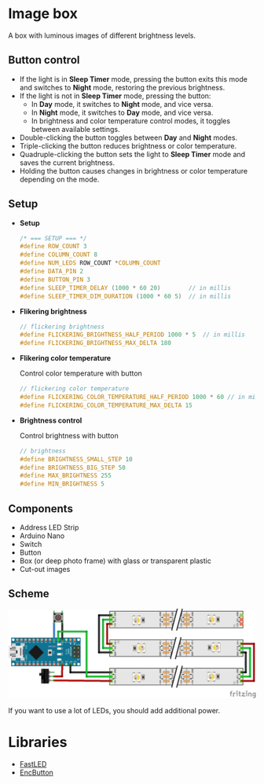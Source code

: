 # Image box

A box with luminous images of different brightness levels.

## Button control

- If the light is in **Sleep Timer** mode, pressing the button exits this mode and switches to **Night** mode, restoring the previous brightness.
- If the light is not in **Sleep Timer** mode, pressing the button:
  - In **Day** mode, it switches to **Night** mode, and vice versa.
  - In **Night** mode, it switches to **Day** mode, and vice versa.
  - In brightness and color temperature control modes, it toggles between available settings.
- Double-clicking the button toggles between **Day** and **Night** modes.
- Triple-clicking the button reduces brightness or color temperature.
- Quadruple-clicking the button sets the light to **Sleep Timer** mode and saves the current brightness.
- Holding the button causes changes in brightness or color temperature depending on the mode.

## Setup

- **Setup**

  ```c
  /* === SETUP === */
  #define ROW_COUNT 3
  #define COLUMN_COUNT 8
  #define NUM_LEDS ROW_COUNT *COLUMN_COUNT
  #define DATA_PIN 2
  #define BUTTON_PIN 3
  #define SLEEP_TIMER_DELAY (1000 * 60 20)        // in millis
  #define SLEEP_TIMER_DIM_DURATION (1000 * 60 5)  // in millis
  ```

- **Flikering brightness**

  ```c
  // flickering brightness
  #define FLICKERING_BRIGHTNESS_HALF_PERIOD 1000 * 5  // in millis
  #define FLICKERING_BRIGHTNESS_MAX_DELTA 180
  ```

- **Flikering color temperature**

  Control color temperature with button

  ```c
  // flickering color temperature
  #define FLICKERING_COLOR_TEMPERATURE_HALF_PERIOD 1000 * 60 // in millis
  #define FLICKERING_COLOR_TEMPERATURE_MAX_DELTA 15
  ```

- **Brightness control**

  Control brightness with button

  ```c
  // brightness
  #define BRIGHTNESS_SMALL_STEP 10
  #define BRIGHTNESS_BIG_STEP 50
  #define MAX_BRIGHTNESS 255
  #define MIN_BRIGHTNESS 5
  ```

## Components

- Address LED Strip
- Arduino Nano
- Switch
- Button
- Box (or deep photo frame) with glass or transparent plastic
- Cut-out images

## Scheme

![scheme](schemes/scheme.jpg)

If you want to use a lot of LEDs, you should add additional power.

# Libraries

- [FastLED](https://github.com/FastLED/FastLED)
- [EncButton](https://github.com/GyverLibs/EncButton)
